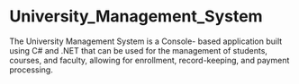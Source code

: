 # University_Management_System
The University Management System is a Console- based application built using C# and .NET that can be used for the management of students, courses, and faculty, allowing for enrollment, record-keeping, and payment processing.



